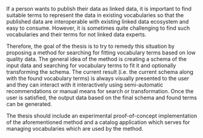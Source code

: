 If a person wants to publish their data as linked data, it is important to find suitable terms to represent the data in existing vocabularies so that the published data are interoperable with existing linked data ecosystem and easy to consume. However, it is sometimes quite challenging to find such vocabularies and their terms for not linked data experts.

Therefore, the goal of the thesis is to try to remedy this situation by proposing a method for searching for fitting vocabulary terms based on low quality data. The general idea of the method is creating a schema of the input data and searching for vocabulary terms to fit it and optionally transforming the schema. The current result (i.e. the current schema along with the found vocabulary terms) is always visually presented to the user and they can interact with it interactively using semi-automatic recommendations or manual means for search or transformation. Once the user is satisfied, the output data based on the final schema and found terms can be generated.

The thesis should include an experimental proof-of-concept implementation of the aforementioned method and a catalog application which serves for managing vocabularies which are used by the method.
